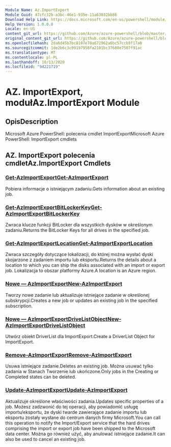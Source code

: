 ```yaml
---
Module Name: Az.ImportExport
Module Guid: 47cfc32b-a3bc-46e1-935e-11a63032bb86
Download Help Link: https://docs.microsoft.com/en-us/powershell/module/az.importexport
Help Version: 1.0.0.0
Locale: en-US
content_git_url: https://github.com/Azure/azure-powershell/blob/master/src/ImportExport/help/Az.ImportExport.md
original_content_git_url: https://github.com/Azure/azure-powershell/blob/master/src/ImportExport/help/Az.ImportExport.md
ms.openlocfilehash: 2da6d45b7bc8107e70a672962a6bc57ccb9f17a0
ms.sourcegitcommit: 1de2b6c3c99197958fa2101bc37680e7507f91ac
ms.translationtype: MT
ms.contentlocale: pl-PL
ms.lasthandoff: 10/13/2020
ms.locfileid: "94221719"
---
```

# <span data-ttu-id="42760-101">AZ. ImportExport, moduł</span><span class="sxs-lookup"><span data-stu-id="42760-101">Az.ImportExport Module</span></span>
## <span data-ttu-id="42760-102">Opis</span><span class="sxs-lookup"><span data-stu-id="42760-102">Description</span></span>
<span data-ttu-id="42760-103">Microsoft Azure PowerShell: polecenia cmdlet ImportExport</span><span class="sxs-lookup"><span data-stu-id="42760-103">Microsoft Azure PowerShell: ImportExport cmdlets</span></span>

## <span data-ttu-id="42760-104">AZ. ImportExport polecenia cmdlet</span><span class="sxs-lookup"><span data-stu-id="42760-104">Az.ImportExport Cmdlets</span></span>
### [<span data-ttu-id="42760-105">Get-AzImportExport</span><span class="sxs-lookup"><span data-stu-id="42760-105">Get-AzImportExport</span></span>](Get-AzImportExport.md)
<span data-ttu-id="42760-106">Pobiera informacje o istniejącym zadaniu.</span><span class="sxs-lookup"><span data-stu-id="42760-106">Gets information about an existing job.</span></span>

### [<span data-ttu-id="42760-107">Get-AzImportExportBitLockerKey</span><span class="sxs-lookup"><span data-stu-id="42760-107">Get-AzImportExportBitLockerKey</span></span>](Get-AzImportExportBitLockerKey.md)
<span data-ttu-id="42760-108">Zwraca klucze funkcji BitLocker dla wszystkich dysków w określonym zadaniu.</span><span class="sxs-lookup"><span data-stu-id="42760-108">Returns the BitLocker Keys for all drives in the specified job.</span></span>

### [<span data-ttu-id="42760-109">Get-AzImportExportLocation</span><span class="sxs-lookup"><span data-stu-id="42760-109">Get-AzImportExportLocation</span></span>](Get-AzImportExportLocation.md)
<span data-ttu-id="42760-110">Zwraca szczegóły dotyczące lokalizacji, do której można wysłać dyski skojarzone z zadaniem importu lub eksportu.</span><span class="sxs-lookup"><span data-stu-id="42760-110">Returns the details about a location to which you can ship the disks associated with an import or export job.</span></span>
<span data-ttu-id="42760-111">Lokalizacja to obszar platformy Azure.</span><span class="sxs-lookup"><span data-stu-id="42760-111">A location is an Azure region.</span></span>

### [<span data-ttu-id="42760-112">Nowe — AzImportExport</span><span class="sxs-lookup"><span data-stu-id="42760-112">New-AzImportExport</span></span>](New-AzImportExport.md)
<span data-ttu-id="42760-113">Tworzy nowe zadanie lub aktualizuje istniejące zadanie w określonej subskrypcji.</span><span class="sxs-lookup"><span data-stu-id="42760-113">Creates a new job or updates an existing job in the specified subscription.</span></span>

### [<span data-ttu-id="42760-114">Nowe — AzImportExportDriveListObject</span><span class="sxs-lookup"><span data-stu-id="42760-114">New-AzImportExportDriveListObject</span></span>](New-AzImportExportDriveListObject.md)
<span data-ttu-id="42760-115">Utwórz obiekt DriverList dla ImportExport.</span><span class="sxs-lookup"><span data-stu-id="42760-115">Create a DriverList Object for ImportExport.</span></span>

### [<span data-ttu-id="42760-116">Remove-AzImportExport</span><span class="sxs-lookup"><span data-stu-id="42760-116">Remove-AzImportExport</span></span>](Remove-AzImportExport.md)
<span data-ttu-id="42760-117">Usuwa istniejące zadanie.</span><span class="sxs-lookup"><span data-stu-id="42760-117">Deletes an existing job.</span></span>
<span data-ttu-id="42760-118">Można usuwać tylko zadania w Stanach Tworzenie lub ukończone.</span><span class="sxs-lookup"><span data-stu-id="42760-118">Only jobs in the Creating or Completed states can be deleted.</span></span>

### [<span data-ttu-id="42760-119">Update-AzImportExport</span><span class="sxs-lookup"><span data-stu-id="42760-119">Update-AzImportExport</span></span>](Update-AzImportExport.md)
<span data-ttu-id="42760-120">Aktualizuje określone właściwości zadania.</span><span class="sxs-lookup"><span data-stu-id="42760-120">Updates specific properties of a job.</span></span>
<span data-ttu-id="42760-121">Możesz zadzwonić do tej operacji, aby powiadomić usługę importu/eksportu, że dyski twarde zawierające zadanie importu lub eksportu zostały wysłane do centrum danych firmy Microsoft.</span><span class="sxs-lookup"><span data-stu-id="42760-121">You can call this operation to notify the Import/Export service that the hard drives comprising the import or export job have been shipped to the Microsoft data center.</span></span>
<span data-ttu-id="42760-122">Można go również użyć, aby anulować istniejące zadanie.</span><span class="sxs-lookup"><span data-stu-id="42760-122">It can also be used to cancel an existing job.</span></span>

